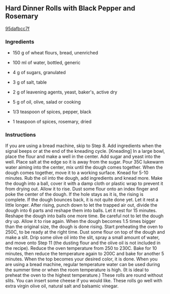 ## Hard Dinner Rolls with Black Pepper and Rosemary

[95dafbcc7f](https://cookpad.com/us/recipes/153616-hard-dinner-rolls-with-black-pepper-and-rosemary)

### Ingredients

 - 150 g of wheat flours, bread, unenriched

 - 100 ml of water, bottled, generic

 - 4 g of sugars, granulated

 - 3 g of salt, table

 - 2 g of leavening agents, yeast, baker's, active dry

 - 5 g of oil, olive, salad or cooking

 - 1/3 teaspoon of spices, pepper, black

 - 1 teaspoon of spices, rosemary, dried

### Instructions

If you are using a bread machine, skip to Step 8. Add ingredients when the signal beeps or at the end of the kneading cycle. [Kneading] In a large bowl, place the flour and make a well in the center. Add sugar and yeast into the well. Place salt at the edge so it is away from the sugar. Pour 35C lukewarm water aiming into the center, mix until the dough comes together. When the dough comes together, move it to a working surface. Knead for 5-10 minutes. Rub the oil into the dough, add ingredients and knead more. Make the dough into a ball, cover it with a damp cloth or plastic wrap to prevent it from drying out. Allow it to rise. Dust some flour onto an index finger and poke the center of the dough. If the hole stays as it is, the rising is complete. If the dough bounces back, it is not quite done yet. Let it rest a little longer. After rising, punch down to let the trapped air out, divide the dough into 6 parts and reshape them into balls. Let it rest for 15 minutes. Reshape the dough into balls one more time. Be careful not to let the dough dry up. Allow it to rise again. When the dough becomes 1.5 times bigger than the original size, the dough is done rising. Start preheating the oven to 250C, to be ready at the right time. Dust some flour on top of the dough and make a slit. Drip some olive oil into the slit, spray a small amount of water, and move onto Step 11 (the dusting flour and the olive oil is not included in the recipe). Reduce the oven temperature from 250 to 230C. Bake for 10 minutes, then reduce the temperature again to 200C and bake for another 5 minutes. When the top becomes your desired color, it is done. When you are using a bread machine, regular temperature water can be used during the summer time or when the room temperature is high. (It is ideal to preheat the oven to the highest temperature.) These rolls are round without slits. You can insert some cheese if you would like. These rolls go well with extra virgin olive oil, natural salt and balsamic vinegar.